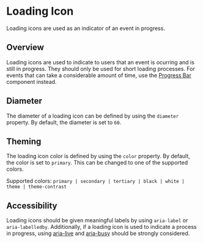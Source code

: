 # Loading Icon
Loading icons are used as an indicator of an event in progress.

## Overview
Loading icons are used to indicate to users that an event is ocurring and is still in progress. They should only be used for short loading processes. For events that can take a considerable amount of time, use the [Progress Bar](/libs/design/progress-bar/README.md) component instead.

## Diameter
The diameter of a loading icon can be defined by using the `diameter` property. By default, the diameter is set to `60`.

<design-land-example-viewer-container example="loading-icon-diameter"></design-land-example-viewer-container>

## Theming
The loading icon color is defined by using the `color` property. By default, the color is set to `primary`. This can be changed to one of the supported colors.

Supported colors: `primary | secondary | tertiary | black | white | theme | theme-contrast`

<design-land-example-viewer-container example="loading-icon-color"></design-land-example-viewer-container>

## Accessibility
Loading icons should be given meaningful labels by using `aria-label` or `aria-labelledby`. Additionally, if a loading icon is used to indicate a process in progress, using [aria-live](https://www.w3.org/TR/wai-aria-1.0/states_and_properties#aria-live) and [aria-busy](https://www.w3.org/TR/wai-aria-1.0/states_and_properties#aria-busy") should be strongly considered.